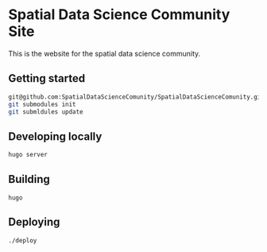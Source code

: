 # Spatial Data Science Community Site 

This is the website for the spatial data science community. 


## Getting started 

``` sh
git@github.com:SpatialDataScienceComunity/SpatialDataScienceComunity.github.io.git
git submodules init 
git submldules update 
```

## Developing locally 

``` sh
hugo server 
```

## Building 

```
hugo
```

## Deploying 

```
./deploy
```


